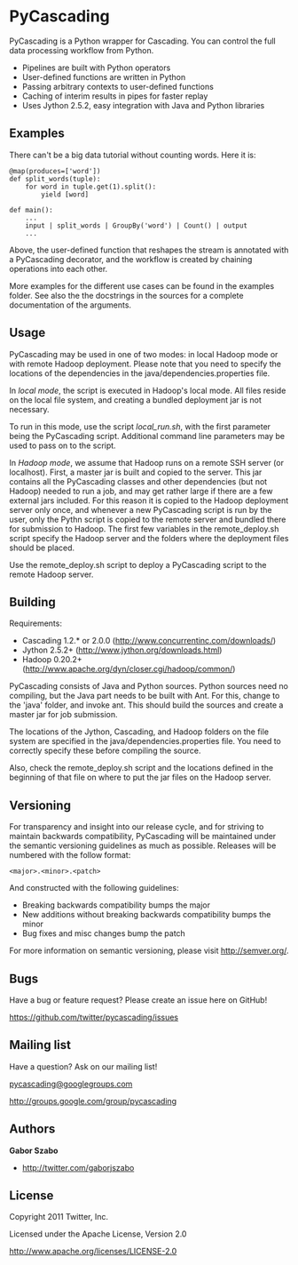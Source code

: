 PyCascading
===========

PyCascading is a Python wrapper for Cascading. You can control the full data
processing workflow from Python.

* Pipelines are built with Python operators
* User-defined functions are written in Python
* Passing arbitrary contexts to user-defined functions
* Caching of interim results in pipes for faster replay
* Uses Jython 2.5.2, easy integration with Java and Python libraries


Examples
--------

There can't be a big data tutorial without counting words. Here it is:

	@map(produces=['word'])
	def split_words(tuple):
    	for word in tuple.get(1).split():
        	yield [word]

	def main():
		...
    	input | split_words | GroupBy('word') | Count() | output
		...

Above, the user-defined function that reshapes the stream is annotated with
a PyCascading decorator, and the workflow is created by chaining operations
into each other.

More examples for the different use cases can be found in the examples folder.
See also the the docstrings in the sources for a complete documentation of the
arguments.


Usage
-----

PyCascading may be used in one of two modes: in local Hadoop mode or with
remote Hadoop deployment. Please note that you need to specify the locations
of the dependencies in the java/dependencies.properties file.

In *local mode*, the script is executed in Hadoop's local mode. All files
reside on the local file system, and creating a bundled deployment jar is not
necessary.

To run in this mode, use the script *local_run.sh*, with the first parameter
being the PyCascading script. Additional command line parameters may be used
to pass on to the script.

In *Hadoop mode*, we assume that Hadoop runs on a remote SSH server (or
localhost). First, a master jar is built and copied to the server. This jar
contains all the PyCascading classes and other dependencies (but not Hadoop)
needed to run a job, and may get rather large if there are a few external jars
included. For this reason it is copied to the Hadoop deployment server only
once, and whenever a new PyCascading script is run by the user, only the
Pythn script is copied to the remote server and bundled there for submission
to Hadoop. The first few variables in the remote_deploy.sh script specify
the Hadoop server and the folders where the deployment files should be placed. 

Use the remote_deploy.sh script to deploy a PyCascading script to the remote
Hadoop server.


Building
--------

Requirements:

* Cascading 1.2.* or 2.0.0 (http://www.concurrentinc.com/downloads/)
* Jython 2.5.2+ (http://www.jython.org/downloads.html)
* Hadoop 0.20.2+ (http://www.apache.org/dyn/closer.cgi/hadoop/common/)

PyCascading consists of Java and Python sources. Python sources need no
compiling, but the Java part needs to be built with Ant. For this, change to
the 'java' folder, and invoke ant. This should build the sources and create
a master jar for job submission.

The locations of the Jython, Cascading, and Hadoop folders on the file system
are specified in the java/dependencies.properties file. You need to correctly
specify these before compiling the source.

Also, check the remote_deploy.sh script and the locations defined in the
beginning of that file on where to put the jar files on the Hadoop server.


Versioning
----------

For transparency and insight into our release cycle, and for striving to
maintain backwards compatibility, PyCascading will be maintained under the
semantic versioning guidelines as much as possible. Releases will be numbered
with the follow format:

`<major>.<minor>.<patch>`

And constructed with the following guidelines:

* Breaking backwards compatibility bumps the major
* New additions without breaking backwards compatibility bumps the minor
* Bug fixes and misc changes bump the patch

For more information on semantic versioning, please visit http://semver.org/.


Bugs
----

Have a bug or feature request? Please create an issue here on GitHub!

https://github.com/twitter/pycascading/issues


Mailing list
------------

Have a question? Ask on our mailing list!

pycascading@googlegroups.com

http://groups.google.com/group/pycascading


Authors
-------

**Gabor Szabo**

+ http://twitter.com/gaborjszabo

License
---------------------

Copyright 2011 Twitter, Inc.

Licensed under the Apache License, Version 2.0

http://www.apache.org/licenses/LICENSE-2.0
